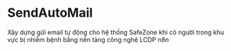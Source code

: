 # SendAutoMail
Xây dựng gửi email tự động cho hệ thống SafeZone khi có người trong khu vực bị nhiễm bệnh bằng nền tảng công nghệ LCDP n8n
